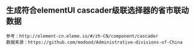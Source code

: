 ## 生成符合elementUI cascader级联选择器的省市联动数据
```
参考：http://element-cn.eleme.io/#/zh-CN/component/cascader 
数据来源：https://github.com/modood/Administrative-divisions-of-China
```